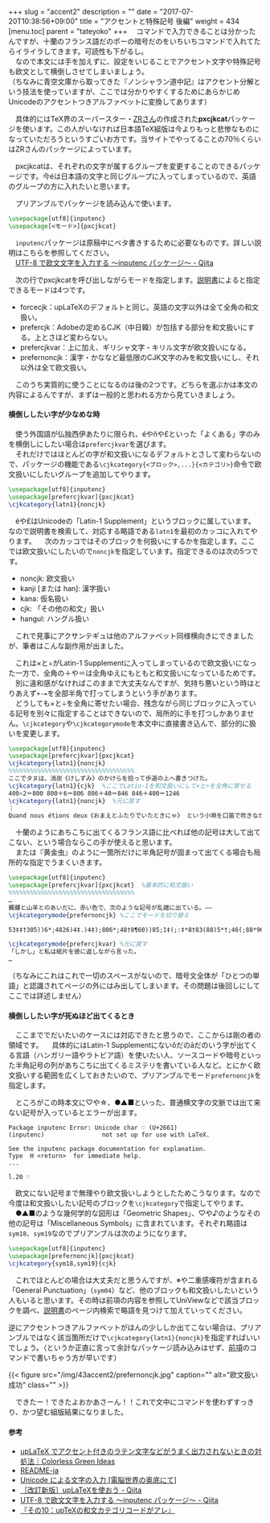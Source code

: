 +++
slug = "accent2"
description = ""
date = "2017-07-20T10:38:56+09:00"
title = "アクセントと特殊記号 後編"
weight = 434
[menu.toc]
    parent = "tateyoko"
+++
&#x3000;コマンドで入力できることは分かったんですが、十蘭のフランス語だのポーの暗号だのをいちいちコマンドで入れてたらイライラしてきます。可読性も下がるし。  
　なので本文には手を加えずに、設定をいじることでアクセント文字や特殊記号も欧文として横倒しさせてしまいましょう。  
（ちなみに青空文庫から取ってきた『ノンシャラン道中記』はアクセント分解という技法を使っていますが、ここでは分かりやすくするためにあらかじめUnicodeのアクセントつきアルファベットに変換してあります）

　具体的にはTeX界のスーパースター・[ZRさん](http://zrbabbler.sp.land.to/)の作成された**px­cjk­cat**パッケージを使います。この人がいなければ日本語TeX組版は今よりもっと悲惨なものになっていただろうというすごいお方です。当サイトでやってることの70％くらいはZRさんのパッケージによっています。

　px­cjk­catは、それぞれの文字が属するグループを変更することのできるパッケージです。今éは日本語の文字と同じグループに入ってしまっているので、英語のグループの方に入れたいと思います。

　プリアンブルでパッケージを読み込んで使います。

```LaTeX
\usepackage[utf8]{inputenc}
\usepackage[<モード>]{pxcjkcat}
```
　`inputenc`パッケージは原稿中にベタ書きするために必要なものです。詳しい説明はこちらを参照してください。  
　[UTF-8 で欧文文字を入力する ～inputenc パッケージ～ - Qiita](https://qiita.com/zr_tex8r/items/b40ca3478e4fe14868e5)

　次の行でpxcjkcatを呼び出しながらモードを指定します。[説明書](http://mirrors.ctan.org/macros/latex/contrib/pxcjkcat/README-ja)によると指定できるモードは4つです。

- forcecjk：upLaTeXのデフォルトと同じ。英語の文字以外は全て全角の和文扱い。
- prefercjk：Adobeの定めるCJK（中日韓）が包括する部分を和文扱いにする。上とさほど変わらない。
- prefercjkvar：上に加え、ギリシャ文字・キリル文字が欧文扱いになる。
- prefernoncjk：漢字・かななど最低限のCJK文字のみを和文扱いにし、それ以外は全て欧文扱い。

　このうち実質的に使うことになるのは後の2つです。どちらを選ぶかは本文の内容によるんですが、まずは一般的と思われる方から見ていきましょう。

#### 横倒ししたい字が少なめな時
　使う外国語が仏独西伊あたりに限られ、éやñや£といった「よくある」字のみを横倒しにしたい場合は`prefercjkvar`を選びます。  
　それだけではほとんどの字が和文扱いになるデフォルトとさして変わらないので、パッケージの機能である`\cjkcategory{<ブロック>,...}{<カテゴリ>}`命令で欧文扱いにしたいグループを追加してやります。

```LaTeX
\usepackage[utf8]{inputenc}
\usepackage[prefercjkvar]{pxcjkcat}
\cjkcategory{latn1}{noncjk}
```

　éや£はUnicodeの「Latin-1 Supplement」というブロックに属しています。なので説明書を検索して、対応する略語である`latn1`を最初のカッコに入れてやります。
　次のカッコではそのブロックを何扱いにするかを指定します。ここでは欧文扱いにしたいので`noncjk`を指定しています。指定できるのは次の5つです。

- noncjk: 欧文扱い
- kanji [または han]: 漢字扱い
- kana: 仮名扱い
- cjk: 「その他の和文」扱い
- hangul: ハングル扱い

　これで見事にアクサンテギュは他のアルファベット同様横向きにできましたが、筆者はこんな副作用が出ました。



　これは×と÷がLatin-1 Supplementに入ってしまっているので欧文扱いになった一方で、全角の＋や＝は全角ゆえにもともと和文扱いになっているためです。  
　別に違和感がなければこのままで大丈夫なんですが、気持ち悪いという時はとりあえず`+-=`を全部半角で打ってしまうという手があります。  
　どうしても×と÷を全角に寄せたい場合、残念ながら同じブロックに入っている記号を別々に指定することはできないので、局所的に手を打つしかありません。`\cjkcategory`や`\cjkcategorymode`を本文中に直接書き込んで、部分的に扱いを変更します。

```LaTeX
\usepackage[utf8]{inputenc}
\usepackage[prefercjkvar]{pxcjkcat}
\cjkcategory{latn1}{noncjk}
%%%%%%%%%%%%%%%%%%%%%%%%%%%%%%%%%%%
ここでタヌは、消炭《けしずみ》のかけらを拾って歩道の上へ書きつけた。
\cjkcategory{latn1}{cjk}  %ここでLatin-1を和文扱いにして×と÷を全角に寄せる
400×2＝800 800＋6＝806 806＋40＝846 846＋400＝1246
\cjkcategory{latn1}{noncjk}  %元に戻す
︙
Quand nous étions deux《おまえとふたりでいたときにゃ》 という小唄を口笛で吹きながら、…  %Latin-1が欧文扱いに戻っているのでéが半角横倒しで表示される
```



　十蘭のようにあちこちに出てくるフランス語に比べれば他の記号は大して出てこない、という場合ならこの手が使えると思います。  
　または『黄金虫』のように一箇所だけに半角記号が固まって出てくる場合も局所的な指定でうまくいきます。

```LaTeX
\usepackage[utf8]{inputenc}
\usepackage[prefercjkvar]{pxcjkcat}  %基本的に和文扱い
%%%%%%%%%%%%%%%%%%%%%%%%%%%%%%%%%%%
…
髑髏と山羊とのあいだに、赤い色で、次のような記号が乱雑に出ている。――
\cjkcategorymode{prefernoncjk} %ここでモードを切り替え

53‡‡†305))6*;4826)4‡.)4‡);806*;48†8¶60))85;1‡(;:‡*8†83(88)5*†;46(;88*96*?;8)*‡(;485);5*†2:*‡(;4956*2(5*―4)8¶8*;4069285);)6†8)4‡‡;1(‡9;48081;8:8‡1;48†85;4)485†528806*81(‡9;48;(88;4(‡?34;48)4‡;161;:188;‡?;

\cjkcategorymode{prefercjkvar} %元に戻す
「しかし」と私は紙片を彼に返しながら言った。
…
```

（ちなみにこれはこれで一切のスペースがないので、暗号文全体が「ひとつの単語」と認識されてページの外にはみ出してしまいます。その問題は後回しにしてここでは詳述しません）

#### 横倒ししたい字が死ぬほど出てくるとき
　ここまででだいたいのケースには対応できたと思うので、ここからは剛の者の領域です。
　具体的にはLatin-1 Supplementにないőだのāだのいう字が出てくる言語（ハンガリー語やラトビア語）を使いたい人、ソースコードや暗号といった半角記号の列があちこちに出てくるミステリを書いている人など。とにかく欧文扱いする範囲を広くしておきたいので、プリアンブルでモード`prefernoncjk`を指定します。

　ところがこの時本文に♡や☆、●▲■といった、普通横文字の文脈では出て来ない記号が入っているとエラーが出ます。

    Package inputenc Error: Unicode char ♡ (U+2661)
    (inputenc)                not set up for use with LaTeX.

    See the inputenc package documentation for explanation.
    Type  H <return>  for immediate help.
    ...                                              
                                                    
    l.20 ♡

　欧文にない記号まで無理やり欧文扱いしようとしたためこうなります。なので今度は和文扱いしたい記号のブロックを`\cjkcategory`で指定してやります。  
　●▲■のような幾何学的な図形は「Geometric Shapes」、♡や♪のようなその他の記号は「Miscellaneous Symbols」に含まれています。それぞれ略語は`sym18`、`sym19`なのでプリアンブルは次のようになります。

```LaTeX
\usepackage[utf8]{inputenc}
\usepackage[prefernoncjk]{pxcjkcat}
\cjkcategory{sym18,sym19}{cjk}
```

　これでほとんどの場合は大丈夫だと思うんですが、※や二重感嘆符が含まれる「General Punctuation」（`sym04`）など、他のブロックも和文扱いしたいという人もいると思います。その時は前項の内容を参照してUniViewなどで該当ブロックを調べ、[説明書](http://mirrors.ctan.org/macros/latex/contrib/pxcjkcat/README-ja)のページ内検索で略語を見つけて加えていってください。



逆にアクセントつきアルファベットがほんの少ししか出てこない場合は、プリアンブルではなく該当箇所だけで`\cjkcategory{latn1}{noncjk}`を指定すればいいでしょう。（というか正直に言って余計なパッケージ読み込みはせず、[前項](/tutorial/accent1)のコマンドで書いちゃう方が早いです）

{{< figure src="/img/43accent2/prefernoncjk.jpg" caption="" alt="欧文扱い成功" class="" >}}

　できたー！できたよおかあさーん！！これで文中にコマンドを使わずすっきり、かつ望む組版結果になりました。



#### 参考
- [upLaTeX でアクセント付きのラテン文字などがうまく出力されないときの対処法｜Colorless Green Ideas](http://id.fnshr.info/2017/05/27/pxcjkcat/)
- [README-ja](http://mirrors.ctan.org/macros/latex/contrib/pxcjkcat/README-ja)
- [Unicode による文字の入力 [電脳世界の奥底にて]](http://zrbabbler.sp.land.to/unichar.html)
- [［改訂新版］upLaTeXを使おう - Qiita](http://qiita.com/zr_tex8r/items/5c14042078b20edbfb07)
- [UTF-8 で欧文文字を入力する ～inputenc パッケージ～ - Qiita](http://qiita.com/zr_tex8r/items/b40ca3478e4fe14868e5)
- [『その10：upTeXの和文カテゴリコードがアレ』](http://qiita.com/zr_tex8r/items/297154ca924749e62471#%E3%81%9D%E3%81%AE10uptex%E3%81%AE%E5%92%8C%E6%96%87%E3%82%AB%E3%83%86%E3%82%B4%E3%83%AA%E3%82%B3%E3%83%BC%E3%83%89%E3%81%8C%E3%82%A2%E3%83%AC)
